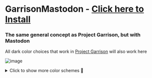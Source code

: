 # GarrisonMastodon - [Click here to Install](https://github.com/SlippingGitty/GarrisonMastodon/raw/main/GarrisonMastodon.user.css)
### The same general concept as Project Garrison, but with Mastodon
All dark color choices that work in [Project Garrison](https://github.com/SlippingGittys-Discord-Themes/ProjectGarrison/tree/main/themes/dark) will also work here

![image](https://user-images.githubusercontent.com/76500838/206053082-1ca7f52c-bf14-48b8-bbde-6f49d92c5d9e.png)


<details>
<summary>Click to show more color schemes 🎨</summary>

## Amoled
![image](https://user-images.githubusercontent.com/76500838/206055963-dedbaf89-e8a3-4f13-b032-2e5817f14196.png)

## Nord
![image](https://user-images.githubusercontent.com/76500838/206056416-566a94cf-7817-46e0-9faf-daf1f3e6f188.png)

## Thinkpad
![image](https://user-images.githubusercontent.com/76500838/206056376-5868dc2f-4696-49fb-a39d-5d8085f5e64c.png)

</details>
